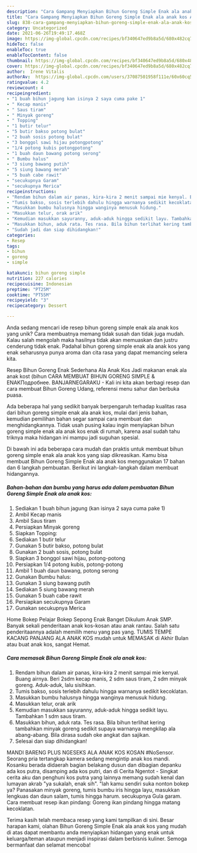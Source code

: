 ```yaml
---
description: "Cara Gampang Menyiapkan Bihun Goreng Simple Enak ala anak kos Anti Gagal"
title: "Cara Gampang Menyiapkan Bihun Goreng Simple Enak ala anak kos Anti Gagal"
slug: 838-cara-gampang-menyiapkan-bihun-goreng-simple-enak-ala-anak-kos-anti-gagal
category: Uncategorized
date: 2021-06-26T19:49:17.468Z
image: https://img-global.cpcdn.com/recipes/bf340647ed9b8a5d/680x482cq70/bihun-goreng-simple-enak-ala-anak-kos-foto-resep-utama.jpg
hideToc: false
enableToc: true
enableTocContent: false
thumbnail: https://img-global.cpcdn.com/recipes/bf340647ed9b8a5d/680x482cq70/bihun-goreng-simple-enak-ala-anak-kos-foto-resep-utama.jpg
cover: https://img-global.cpcdn.com/recipes/bf340647ed9b8a5d/680x482cq70/bihun-goreng-simple-enak-ala-anak-kos-foto-resep-utama.jpg
author:  Irene Vitalis
authorAv:  https://img-global.cpcdn.com/users/37087501958f111e/60x60cq50/avatar.jpg
ratingvalue: 4.2
reviewcount: 4
recipeingredient:
- "1 buah bihun jagung kan isinya 2 saya cuma pake 1"
- " Kecap manis"
- " Saus tiram"
- " Minyak goreng"
- " Topping"
- "1 butir telur"
- "5 butir bakso potong bulat"
- "2 buah sosis potong bulat"
- "3 bonggol sawi hijau potongpotong"
- "1/4 potong kubis potongpotong"
- "1 buah daun bawang potong serong"
- " Bumbu halus"
- "3 siung bawang putih"
- "5 siung bawang merah"
- "5 buah cabe rawit"
- "secukupnya Garam"
- "secukupnya Merica"
recipeinstructions:
- "Rendam bihun dalam air panas, kira-kira 2 menit sampai mie kenyal. Buang airnya. Beri 2sdm kecap manis, 2 sdm saus tiram, 2 sdm minyak goreng. Aduk-aduk, lalu sisihkan."
- "Tumis bakso, sosis terlebih dahulu hingga warnanya sedikit kecoklatan."
- "Masukkan bumbu halusnya hingga wanginya menusuk hidung."
- "Masukkan telur, orak arik"
- "Kemudian masukkan sayuranny, aduk-aduk hingga sedikit layu. Tambahkan 1 sdm saus tiram."
- "Masukkan bihun, aduk rata. Tes rasa. Bila bihun terlihat kering tambahkan minyak goreng sedikit supaya warnanya mengkilap ala abang-abang. Bila dirasa sudah oke angkat dan sajikan."
- "Sudah jadi dan siap dihidangkan!"
categories:
- Resep
tags:
- bihun
- goreng
- simple

katakunci: bihun goreng simple 
nutrition: 227 calories
recipecuisine: Indonesian
preptime: "PT25M"
cooktime: "PT55M"
recipeyield: "3"
recipecategory: Dessert

---
```



Anda sedang mencari ide resep bihun goreng simple enak ala anak kos yang unik? Cara membuatnya memang tidak susah dan tidak juga mudah. Kalau salah mengolah maka hasilnya tidak akan memuaskan dan justru cenderung tidak enak. Padahal bihun goreng simple enak ala anak kos yang enak seharusnya punya aroma dan cita rasa yang dapat memancing selera kita.


Resep Bihun Goreng Enak Sederhana Ala Anak Kos Jadi makanan enak ala anak kost (bihun CARA MEMBUAT BIHUN GORENG SIMPLE &amp; ENAKПодробнее. BANJARNEGARAKU - Kali ini kita akan berbagi resep dan cara membuat Bihun Goreng Udang, referensi menu sahur dan berbuka puasa.

Ada beberapa hal yang sedikit banyak berpengaruh terhadap kualitas rasa dari bihun goreng simple enak ala anak kos, mulai dari jenis bahan, kemudian pemilihan bahan segar sampai cara membuat dan menghidangkannya. Tidak usah pusing kalau ingin menyiapkan bihun goreng simple enak ala anak kos enak di rumah, karena asal sudah tahu triknya maka hidangan ini mampu jadi suguhan spesial.


Di bawah ini ada beberapa cara mudah dan praktis untuk membuat bihun goreng simple enak ala anak kos yang siap dikreasikan. Kamu bisa membuat Bihun Goreng Simple Enak ala anak kos menggunakan 17 bahan dan 6 langkah pembuatan. Berikut ini langkah-langkah dalam membuat hidangannya.

<!--inarticleads1-->

##### Bahan-bahan dan bumbu yang harus ada dalam pembuatan Bihun Goreng Simple Enak ala anak kos:

1. Sediakan 1 buah bihun jagung (kan isinya 2 saya cuma pake 1)
1. Ambil  Kecap manis
1. Ambil  Saus tiram
1. Persiapkan  Minyak goreng
1. Siapkan  Topping:
1. Sediakan 1 butir telur
1. Gunakan 5 butir bakso, potong bulat
1. Gunakan 2 buah sosis, potong bulat
1. Siapkan 3 bonggol sawi hijau, potong-potong
1. Persiapkan 1/4 potong kubis, potong-potong
1. Ambil 1 buah daun bawang, potong serong
1. Gunakan  Bumbu halus:
1. Gunakan 3 siung bawang putih
1. Sediakan 5 siung bawang merah
1. Gunakan 5 buah cabe rawit
1. Persiapkan secukupnya Garam
1. Gunakan secukupnya Merica


Home Bokep Pelajar Bokep Sepong Enak Banget Dikulum Anak SMP. Banyak sekali penderitaan anak kos-kosan atau anak rantau. Salah satu penderitaannya adalah memilih menu yang pas yang. TUMIS TEMPE KACANG PANJANG ALA ANAK KOS mudah untuk MEMASAK di Akhir Bulan atau buat anak kos, sangat Hemat. 

<!--inarticleads2-->

##### Cara memasak Bihun Goreng Simple Enak ala anak kos:

1. Rendam bihun dalam air panas, kira-kira 2 menit sampai mie kenyal. Buang airnya. Beri 2sdm kecap manis, 2 sdm saus tiram, 2 sdm minyak goreng. Aduk-aduk, lalu sisihkan.
1. Tumis bakso, sosis terlebih dahulu hingga warnanya sedikit kecoklatan.
1. Masukkan bumbu halusnya hingga wanginya menusuk hidung.
1. Masukkan telur, orak arik
1. Kemudian masukkan sayuranny, aduk-aduk hingga sedikit layu. Tambahkan 1 sdm saus tiram.
1. Masukkan bihun, aduk rata. Tes rasa. Bila bihun terlihat kering tambahkan minyak goreng sedikit supaya warnanya mengkilap ala abang-abang. Bila dirasa sudah oke angkat dan sajikan.
1. Selesai dan siap dihidangkan!

MANDI BARENG PLUS NGESEKS ALA ANAK KOS KOSAN #NoSensor. Seorang pria tertangkap kamera sedang mengintip anak kos mandi. Kosanku berada didaerah bagian belakang dusun dan dibagian depanku ada kos putra, disamping ada kos putri, dan di Cerita Ngentot - Singkat cerita aku dan penghuni kos putra yang lainnya memang sudah kenal dan lumayan akrab &#34;ya sukalah, enak sih&#34;. &#34;lah kamu sendiri suka nonton bokep ya? Panasakan minyak goreng, tumis bumbu iris hingga layu, masukkan lengkuas dan daun salam, tumis hingga harum. secukupnya Gula garam. Cara membuat resep ikan pindang: Goreng ikan pindang hingga matang kecoklatan. 

Terima kasih telah membaca resep yang kami tampilkan di sini. Besar harapan kami, olahan Bihun Goreng Simple Enak ala anak kos yang mudah di atas dapat membantu anda menyiapkan hidangan yang enak untuk keluarga/teman ataupun menjadi inspirasi dalam berbisnis kuliner. Semoga bermanfaat dan selamat mencoba!
